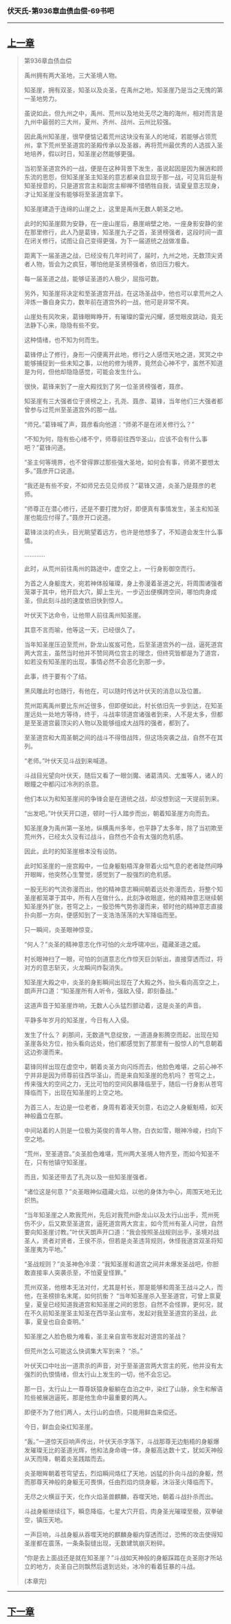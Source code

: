 ### 伏天氏-第936章血债血偿-69书吧

--------
[上一章](./c18d4bb19ddc0bae68670e75f0ad916d.md)
--------


>
>
>
>第936章血债血偿
>
>禹州拥有两大圣地，三大圣境人物。
>
>知圣崖，拥有双圣，知圣以及炎圣，在禹州之地，知圣崖乃是当之无愧的第一圣地势力。
>
>虽说如此，但九州之中，禹州、荒州以及地处无尽之海的海州，相对而言是九州中最弱的三大州，夏州、齐州、战州、云州比较强。
>
>因此禹州知圣崖，很早便惦记着荒州这块没有圣人的地域，若能够占领荒州，拿下荒州至圣道宫的圣殿传承以及圣器，再将荒州最优秀的人选拔入圣地培养，假以时日，知圣崖必然能够更强。
>
>当初至圣道宫外的一战，便是在这种背景下发生，虽说起因是因为展逍和顾东流的恩怨，但知圣崖圣主知圣的意志都亲自显现于那一战，可见背后是有知圣授意的，只是道宫宫主和副宫主柳禅不惜牺牲自我，请夏皇意志现身，才让知圣崖没有能够将至圣道宫拿下。
>
>知圣崖建造于连绵的山崖之上，这里是禹州无数人朝圣之地。
>
>此时的知圣崖颇为安静，在一座山崖后，悬崖峭壁之地，一座身影安静的坐在那里修行，此人乃是葛锋，知圣崖九子之首，圣贤榜强者，这段时间一直在闭关修行，试图让自己变得更强，为下一届道统之战做准备。
>
>距离下一届圣道之战，已经没有几年时间了，届时，九州之地，无数顶尖贤者人物，皆会为之疯狂，哪怕他是圣贤榜强者，依旧压力极大。
>
>每一届圣道之战，能够证圣道的人极少，屈指可数。
>
>另外，知圣崖将决定和至圣道宫开战，在这场圣战中，他也可以拿荒州之人淬炼一番自身实力，数年前在道宫外的一战，他可是非常不爽。
>
>山崖处有风吹来，葛锋眼眸睁开，有璀璨的雷光闪耀，感觉眼皮跳动，竟无法静下心来，隐隐有些不安。
>
>这种情绪，也不知为何而生。
>
>葛锋停止了修行，身形一闪便离开此地，修行之人感悟天地之道，冥冥之中能够捕捉到一些未知之事，以他的修为境界，竟然会心神不宁，虽然不知道是为何，但他却隐隐感觉，可能会发生什么。
>
>很快，葛锋来到了一座大殿找到了另一位圣贤榜强者，聂彦。
>
>知圣崖有三大强者位于贤榜之上，孔尧、聂彦、葛锋，当年他们三大强者都曾参与过荒州至圣道宫外的那一战。
>
>“师兄。”葛锋喊了声，聂彦看向他道：“师弟不是在闭关修行么？”
>
>“不知为何，隐有些心绪不宁，师尊前往西华圣山，应该不会有什么事吧？”葛锋问道。
>
>“圣主何等境界，也不曾得罪过那些强大圣地，如何会有事，师弟不要想太多。”聂彦开口说道。
>
>“我还是有些不安，不如师兄去见见师叔？”葛锋又道，炎圣乃是聂彦的老师。
>
>“师尊正在潜心修行，还是不要打搅为好，即便真有事情发生，圣主和知圣崖也能应付得了。”聂彦开口说道。
>
>葛锋淡淡的点头，目光眺望着远方，也许是他想多了，不知道会发生什么事情。
>
>…………
>
>此时，从荒州前往禹州的路途中，虚空之上，一行身影御空而行。
>
>为首之人身躯庞大，宛若神体般璀璨，身上弥漫着圣道之光，将周围诸强者笼罩于其中，他开启大穴，脚上生光，一步迈出便横跨空间，哪怕肉身成圣，但此刻斗战的速度依旧快到惊人。
>
>叶伏天下达命令，让他带人前往禹州知圣崖。
>
>其意不言而喻，他等这一天，已经很久了。
>
>当年知圣崖压迫至荒州，卧龙山岌岌可危，后至圣道宫外的一战，逼死道宫两大宫主，虽然当时他并不赞同两位宫主的理念，但终究皆都是为了道宫，如若没有知圣崖的出现，事情必然不会恶化到那一步。
>
>此事，终于要有个了结。
>
>黑风雕此时也随行，有他在，可以随时传达叶伏天的消息以及位置。
>
>荒州距离禹州要比东州近很多，但即便如此，村长依旧先一步到达，在知圣崖远处一处地方等待，终于，斗战率领道宫诸强者到来，人不是太多，但都是至圣道宫最顶尖的人物以及能够组成大战阵的强者，都到了。
>
>至圣道宫和大周圣朝之间的战斗不得借战阵，但这场突袭之战，自然不在其列。
>
>“老师。”叶伏天见斗战到来喊道。
>
>斗战目光望向叶伏天，随后又看了一眼剑魔、诸葛清风、尤蚩等人，诸人的眼瞳之中都闪过冷冽的杀意。
>
>他们本以为和知圣崖间的争锋会是在道统之战，却没想到这一天提前到来。
>
>“出发吧。”叶伏天开口道，顿时一行人踏步而出，朝着知圣崖方向而去。
>
>知圣崖身为禹州第一圣地，纵横禹州多年，也平静了太多年，除了当初欺至荒州外，已经太久没有过战斗，自然也不会有太强的危机感。
>
>因此，此时的知圣崖根本没有设防。
>
>此时知圣崖的一座宫殿中，一位身躯魁梧浑身带着火焰气息的老者陡然间睁开眼眸，他突然心生警觉，感觉到了一股强烈的危机感。
>
>一股无形的气流弥漫而出，他的精神意志瞬间朝着远处弥漫而去，将整个知圣崖都笼罩于其中，所有人在做什么，此刻净收眼底，他的精神意志继续朝知圣崖外扩张，苍穹之上，一股恐怖气势弥漫而来，顿时他的精神意志直接扑向那一方向，便感知到了一支浩浩荡荡的大军降临而至。
>
>只一瞬间，炎圣眼神惊变。
>
>“何人？”炎圣的精神意志化作可怕的火龙呼啸冲出，蕴藏圣道之威。
>
>村长眼神扫了一眼，可怕的剑道意志化作惊天巨剑斩出，直接穿透而过，将对方的意志斩灭，火龙瞬间炸裂消失。
>
>知圣崖大殿之中，炎圣的身影瞬间出现在了大殿之外，抬头看向高空之上，朗声开口道：“知圣崖所有人听令，强敌入侵，即刻备战。”
>
>这道声音于知圣崖炸响，无数人心头猛烈颤动着，这是炎圣的声音。
>
>平静多年岁月的知圣崖，今日有人入侵。
>
>发生了什么？
>刹那间，无数道气息绽放，一道道身影腾空而起，出现在知圣崖各处方位，抬头看向远处，他们都感觉到了那里有一股惊人的气息朝着这边弥漫而来。
>
>葛锋同样出现在虚空中，朝着炎圣方向闪烁而去，他脸色难堪，之前心神不宁并非是因为师尊前往西华圣山，而是来自知圣崖的危机吗？
>苍穹之上，传来强大的空间之力，无比可怕的空间风暴降临至于，随后一行身影从苍穹降临而下，出现在知圣崖的上空之地。
>
>为首三人，左边是一位老者，身周有着凌天剑意，右边之人身躯魁梧，如天神般矗立在那。
>
>中间站着的人则是一位极为英俊的青年人物，白衣如雪，眼神冷峻，扫向下空之地。
>
>“荒州，至圣道宫。”炎圣脸色难堪，荒州两大圣境人物齐至，而如今知圣不在，只有他镇守知圣崖。
>
>而且，知圣还带去了孔尧以及一些知圣崖强者。
>
>“诸位这是何意？”炎圣眼神似蕴藏火焰，以他的身体为中心，周围天地无比炽热。
>
>“当年知圣崖之人欺我荒州，先后对我荒州卧龙山以及太行山出手，荒州死伤不少，后又欺至圣道宫，逼死道宫两大宫主，如今荒州有圣人问世，自然要向知圣崖讨教。”叶伏天朗声开口道：“我会按照圣战规则出手，圣境对战圣人，贤者对贤者，王侯不杀，但若是炎圣违背规则，休怪我道宫双圣将知圣崖夷为平地。”
>
>“圣战规则？”炎圣神色冷漠：“我知圣崖和道宫之间并未爆发圣战吧，你胆敢直接率人突袭杀至，不怕夏皇怪罪。”
>
>荒州双圣，他根本无法对付，尤其是村长，那是能够和周圣王战斗之人，而他，在圣榜排名末尾，如何抗衡？
>“当年知圣崖杀入至圣道宫，可曾上禀夏皇，夏皇已经知道我道宫和知圣崖之间的恩怨，自然不会怪罪，更何况，就在不久前知圣崖圣主知圣在西华圣山宣布，发起对我至圣道宫的圣战，此事，夏皇也自会查明。”
>
>知圣崖之人脸色极为难看，圣主亲自宣布发起对道宫的圣战？
>
>但荒州怎么可能这么快调集大军到来？
>“杀。”
>
>叶伏天口中吐出一道肃杀的声音，对于至圣道宫两大宫主的死，他并没有太强烈的仇恨情绪，但太行山上发生的一切，他不会忘记。
>
>那一日，太行山上一尊尊妖猿身躯躺在血泊之中，染红了山脉，余生和解语险些被展逍逼死，那是他生命中最重要的两人。
>
>即便不为了他们两人，太行山的血债，只能用鲜血来偿还。
>
>今日，鲜血会染红知圣崖。
>
>“轰。”一道惊天巨响声传出，叶伏天杀字落下，斗战那尊无边魁梧的身躯爆发璀璨无比的圣道光辉，他和法身命魂一体，身躯高达数十丈，犹如天神般从天而降，朝着炎圣践踏而去。
>
>炎圣眼眸朝着苍穹望去，烈焰瞬间烙红了天地，凶猛的扑向斗战的身躯，然而那尊天神般的身躯无可畏惧，任由烈焰灼烧身躯，沐浴圣火降临而下。
>
>无尽之火横亘于天，化作火焰圣兽麒麟，吞噬天地，朝着斗战扑杀而出。
>
>斗战身躯继续往下，瞬息降临，七星大穴开启，肉身圣光璀璨至极，双拳破空，镇压天地。
>
>一声巨响，斗战身躯从吞噬天地的麒麟身躯内穿透而过，恐怖的攻击使得知圣崖都在震荡，一条条裂缝出现，无数建筑崩灭粉碎。
>
>“你是去上面战还是就在知圣崖？”斗战如天神般的身躯踩踏在炎圣刚才所站立的地方，炎圣自己则飘然后退到远处，冰冷的看着狂暴的斗战。
>
>(本章完)
>
>

--------
[下一章](./b6c9da1e59376819e84e335a979be424.md)
--------
